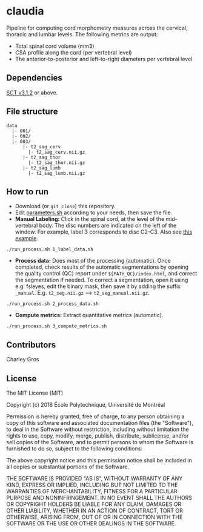# claudia

Pipeline for computing cord morphometry measures across the cervical, thoracic and lumbar levels. The following metrics are output:
- Total spinal cord volume (mm3)
- CSA profile along the cord (per vertebral level)
- The anterior-to-posterior and left-to-right diameters per vertebral level 

## Dependencies

[SCT v3.1.2](https://github.com/neuropoly/spinalcordtoolbox/releases/tag/v3.1.2) or above.


## File structure

~~~
data
  |- 001/
  |- 002/
  |- 003/
      |- t2_sag_cerv
        |- t2_sag_cerv.nii.gz
      |- t2_sag_thor
        |- t2_sag_thor.nii.gz
      |- t2_sag_lumb
        |- t2_sag_lumb.nii.gz
~~~

## How to run

- Download (or `git clone`) this repository.
- Edit [parameters.sh](./parameters.sh) according to your needs, then save the file.
- **Manual Labeling:** Click in the spinal cord, at the level of the mid-vertebral body. The disc numbers are indicated on the left of the window. For example, label 3 corresponds to disc C2-C3. Also see [this example](labeling.png). 
~~~
./run_process.sh 1_label_data.sh
~~~
- **Process data:** Does most of the processing (automatic). Once completed, check results of the automatic segmentations by opening the quality control (QC) report under `${PATH_QC}/index.html`, and correct the segmentation if needed. To correct a segmentation, open it using e.g. fsleyes, edit the binary mask, then save it by adding the suffix `_manual`. E.g. `t2_seg.nii.gz` --> `t2_seg_manual.nii.gz`.
~~~
./run_process.sh 2_process_data.sh
~~~
- **Compute metrics:** Extract quantitative metrics (automatic).
~~~
./run_process.sh 3_compute_metrics.sh
~~~

## Contributors

Charley Gros

## License

The MIT License (MIT)

Copyright (c) 2018 École Polytechnique, Université de Montréal

Permission is hereby granted, free of charge, to any person obtaining a copy of this software and associated documentation files (the "Software"), to deal in the Software without restriction, including without limitation the rights to use, copy, modify, merge, publish, distribute, sublicense, and/or sell copies of the Software, and to permit persons to whom the Software is furnished to do so, subject to the following conditions:

The above copyright notice and this permission notice shall be included in all copies or substantial portions of the Software.

THE SOFTWARE IS PROVIDED "AS IS", WITHOUT WARRANTY OF ANY KIND, EXPRESS OR IMPLIED, INCLUDING BUT NOT LIMITED TO THE WARRANTIES OF MERCHANTABILITY, FITNESS FOR A PARTICULAR PURPOSE AND NONINFRINGEMENT. IN NO EVENT SHALL THE AUTHORS OR COPYRIGHT HOLDERS BE LIABLE FOR ANY CLAIM, DAMAGES OR OTHER LIABILITY, WHETHER IN AN ACTION OF CONTRACT, TORT OR OTHERWISE, ARISING FROM, OUT OF OR IN CONNECTION WITH THE SOFTWARE OR THE USE OR OTHER DEALINGS IN THE SOFTWARE.
